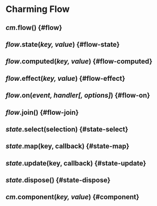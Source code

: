 # Charming Flow

## _cm_.**flow()** {#flow}

## _flow_.**state(_key, value_)** {#flow-state}

## _flow_.**computed(_key, value_)** {#flow-computed}

## _flow_.**effect(_key, value_)** {#flow-effect}

## _flow_.**on(_event, handler[, options]_)** {#flow-on}

## _flow_.**join()** {#flow-join}

## _state_.**select(selection)** {#state-select}

## _state_.**map(key, callback)** {#state-map}

## _state_.**update(key, callback)** {#state-update}

## _state_.**dispose()** {#state-dispose}

## _cm_.**component(_key, value_)** {#component}
